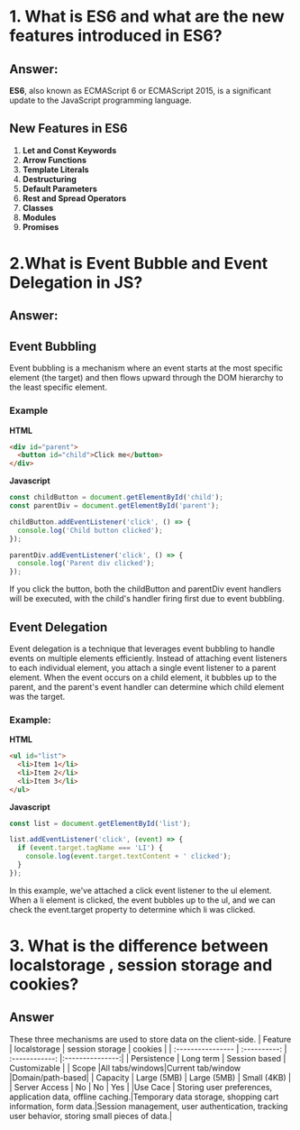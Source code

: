 # 1. What is ES6 and what are the new features introduced in ES6?
## Answer:
**ES6**, also known as ECMAScript 6 or ECMAScript 2015, is a significant update to the JavaScript programming language.

## New Features in ES6

1. **Let and Const Keywords**
2. **Arrow Functions**
3. **Template Literals**
4. **Destructuring**
5. **Default Parameters**
6. **Rest and Spread Operators**
7. **Classes**
8. **Modules**
9. **Promises**

# 2.What is Event Bubble and Event Delegation in JS?
## Answer:
## Event Bubbling

Event bubbling is a mechanism where an event starts at the most specific element (the target) and then flows upward through the DOM hierarchy to the least specific element.

### Example

**HTML**
```html
<div id="parent">
  <button id="child">Click me</button>
</div>
```
**Javascript**
```javascript
const childButton = document.getElementById('child');
const parentDiv = document.getElementById('parent');

childButton.addEventListener('click', () => {
  console.log('Child button clicked');
});

parentDiv.addEventListener('click', () => {
  console.log('Parent div clicked');
});
```
If you click the button, both the childButton and parentDiv event handlers will be executed, with the child's handler firing first due to event bubbling.

## Event Delegation
Event delegation is a technique that leverages event bubbling to handle events on multiple elements efficiently. Instead of attaching event listeners to each individual element, you attach a single event listener to a parent element. When the event occurs on a child element, it bubbles up to the parent, and the parent's event handler can determine which child element was the target.   

### Example:
**HTML**
```HTML
<ul id="list">
  <li>Item 1</li>
  <li>Item 2</li>
  <li>Item 3</li>
</ul>
```
**Javascript**

```JavaScript
const list = document.getElementById('list');

list.addEventListener('click', (event) => {
  if (event.target.tagName === 'LI') {
    console.log(event.target.textContent + ' clicked');
  }
});
```

In this example, we've attached a click event listener to the ul element. When a li element is clicked, the event bubbles up to the ul, and we can check the event.target property to determine which li was clicked.

# 3. What is the difference between localstorage , session storage and cookies?
## Answer
These three mechanisms are used to store data on the client-side.
| Feature           | localstorage   |  session storage  |    cookies      |
| :---------------- | :----------:   |   :------------:  |:---------------:|
| Persistence       |  Long term     |   Session based   |  Customizable   |
| Scope             |All tabs/windows|Current tab/window |Domain/path-based|
| Capacity          | Large (5MB)    |     Large (5MB)   |   Small (4KB)   |
| Server Access     |      No        |      No           |       Yes       |
|Use Cace    |   Storing user preferences, application data, offline caching.|Temporary data storage, shopping cart information, form data.|Session management, user authentication, tracking user behavior, storing small pieces of data.|
